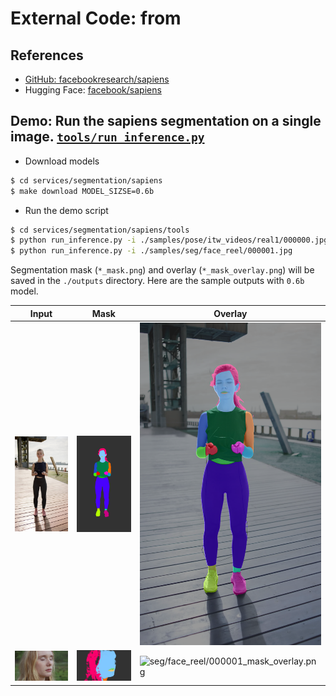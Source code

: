 # External Code: from

## References

- [GitHub: facebookresearch/sapiens](https://github.com/facebookresearch/sapiens)
- Hugging Face: [facebook/sapiens](https://huggingface.co/facebook/sapiens)

## Demo: Run the sapiens segmentation on a single image. [`tools/run_inference.py`](./tools/run_inference.py)

- Download models

```bash
$ cd services/segmentation/sapiens
$ make download MODEL_SIZSE=0.6b
```

- Run the demo script

```bash
$ cd services/segmentation/sapiens/tools
$ python run_inference.py -i ./samples/pose/itw_videos/real1/000000.jpg
$ python run_inference.py -i ./samples/seg/face_reel/000001.jpg
```

Segmentation mask (`*_mask.png`) and overlay (`*_mask_overlay.png`) will be saved in the `./outputs` directory. Here are the sample outputs with `0.6b` model.

| Input                                                                                 | Mask                                                                                     | Overlay                                                                                                  |
| ------------------------------------------------------------------------------------- | ---------------------------------------------------------------------------------------- | -------------------------------------------------------------------------------------------------------- |
| ![pose/itw_videos/real1/000000.jpg](./tools/samples/pose/itw_videos/real1/000000.jpg) | ![pose/itw_videos/real1/000000_mask.png](./assets/pose/itw_videos/real1/000000_mask.png) | ![pose/itw_videos/real1/000000_mask_overlay.png](./assets/pose/itw_videos/real1/000000_mask_overlay.png) |
| ![seg/face_reel/000001.jpg](./tools/samples/seg/face_reel/000001.jpg)                 | ![seg/face_reel/000001_mask.png](./assets/seg/face_reel/000001_mask.png)                 | ![seg/face_reel/000001_mask_overlay.png](./assets/seg/face_reel/000001_mask_overlay.png)                 |

